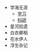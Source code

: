 <!-- _sidebar.md -->
<!-- 网页左边的侧边栏 -->
* 学海无涯
  * [学习](/学海无涯/学习/index.md)
  * [科研](/学海无涯/科研/index.md)
* 星河拾遗
* 白衣卿相
* 在水伊人
* 浮生杂记